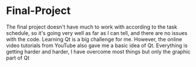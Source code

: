 # Final-Project
The final project doesn't have much to work with according to the task schedule, so it's going very well as far as I can tell, and there are no issues with the code.
Learning Qt is a big challenge for me. However, the online video tutorials from YouTube also gave me a basic idea of Qt.
Everything is getting harder and harder, I have overcome most things but only the graphic part of Qt
